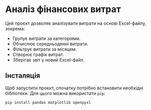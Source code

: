 # Аналіз фінансових витрат

Цей проєкт дозволяє аналізувати витрати на основі Excel-файлу, зокрема:
- Групує витрати за категоріями.
- Обчислює середньоденні витрати.
- Фільтрує витрати за місяцем.
- Створює графік витрат.
- Зберігає звіт у новий Excel-файл.

## Інсталяція

Щоб запустити проєкт, спочатку потрібно встановити необхідні бібліотеки. Для цього можна використати `pip`:

```bash
pip install pandas matplotlib openpyxl
